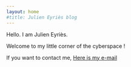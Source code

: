 ```yaml
---
layout: home
#title: Julien Eyriès blog
---
```


Hello. I am Julien Eyriès. 

Welcome to my little corner of the cyberspace !

If you want to contact me, [Here is my e-mail](https://mailhide.io/e/YcHc6)





